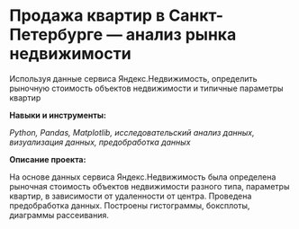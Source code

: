 # Продажа квартир в Санкт-Петербурге — анализ рынка недвижимости
Используя данные сервиса Яндекс.Недвижимость, определить рыночную стоимость объектов недвижимости и типичные параметры квартир


**Навыки и инструменты:**

*Python, Pandas, Matplotlib, исследовательский анализ данных, визуализация данных, предобработка данных*

**Описание проекта:**

На основе данных сервиса Яндекс.Недвижимость была определена рыночная стоимость
объектов недвижимости разного типа, параметры квартир, в зависимости от
удаленности от центра. Проведена предобработка данных. Построены гистограммы, боксплоты, диаграммы рассеивания.

